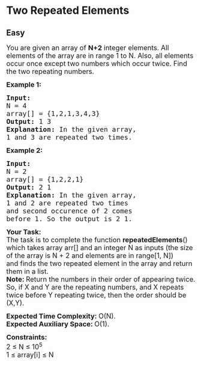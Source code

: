 # Two Repeated Elements
## Easy 
<div class="problem-statement">
                <p></p><p><span style="font-size:18px">You are given an array of <strong>N+2</strong> integer elements. All elements of the array are in range 1 to N. Also,&nbsp;all elements occur once except two numbers which occur twice. Find the two repeating numbers.</span></p>

<p><span style="font-size:18px"><strong>Example 1:</strong></span></p>

<pre><span style="font-size:18px"><strong>Input:
</strong>N = 4
array[] = {1,2,1,3,4,3}
<strong>Output: </strong>1 3<strong>
Explanation: </strong>In the given array, 
1 and 3 are repeated two times.</span></pre>

<p><span style="font-size:18px"><strong>Example 2:</strong></span></p>

<pre><span style="font-size:18px"><strong>Input:
</strong>N = 2
array[] = {1,2,2,1}
<strong>Output: </strong>2 1<strong>
Explanation: </strong>In the given array,
1 and 2 are repeated two times 
and second occurence of 2 comes 
before 1. So the output is 2 1.</span>
</pre>

<p><span style="font-size:18px"><strong>Your Task:</strong><br>
The task is to complete the function <strong>repeatedElements</strong>() which takes array arr[] and an integer N as inputs (the size of the array is N + 2 and elements are in range[1, N]) and&nbsp;finds the two repeated element in the array and return them in a list.<br>
<strong>Note: </strong>Return the numbers in their order of appearing twice. So, if X and Y are the repeating numbers, and X repeats twice before Y repeating twice, then the order should be (X,Y).</span></p>

<p><span style="font-size:18px"><strong>Expected Time Complexity:&nbsp;</strong>O(N).<br>
<strong>Expected Auxiliary Space:&nbsp;</strong>O(1).&nbsp;</span></p>

<p><span style="font-size:18px"><strong>Constraints: </strong><br>
2 ≤ N ≤ 10<sup>5</sup><br>
1 ≤ array[i] ≤ N</span></p>
 <p></p>
            </div>